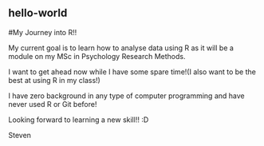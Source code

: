 ## hello-world

#My Journey into R!!

My current goal is to learn how to analyse data using R as it will be a module on my MSc in Psychology Research Methods.

I want to get ahead now while I have some spare time!(I also want to be the best at using R in my class!)

I have zero background in any type of computer programming and have never used R or Git before!

Looking forward to learning a new skill!! :D

Steven
